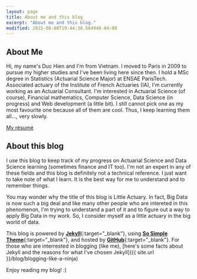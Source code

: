 ```yaml
---
layout: page
title: About me and this blog
excerpt: "About me and this blog."
modified: 2015-08-08T19:44:38.564948-04:00
---
```



## About Me

Hi, my name's Duc Hien and I'm from Vietnam. I moved to Paris in 2009 to pursue my higher studies and I've been living here since then. I hold a MSc degree in Statistics (Actuarial Science Major) at ENSAE ParisTech. Associated actuary of the Institute of French Actuaries (IA), I'm currently working as an Actuarial Consultant. I'm interested in Actuarial Science (of course), Financial mathematics, Computer Science, Data Science (in progress) and Web development (a little bit). I still cannot pick one as my most favourite one because all of them are cool. Thus, I keep learning them all..., very slowly.

<a markdown="0" href="{{ site.url }}/vitae" class="btn">My résumé</a>

## About this blog

I use this blog to keep track of my progress on Actuarial Science and Data Science learning (sometimes finance and IT too). I'm not an expert in any of these fields and this blog is definitely not a technical reference. I just want to take note of what I learn. It is the best way for me to understand and to remember things. 

You may wonder why the title of this blog is Little Actuary. In fact, Big Data is now such a big deal and like many other people who are intereted in this phenomenon, I'm trying to understand a part of it and to figure out a way to apply Big Data in my work. So, I consider myself as a little actuary in the big world of data.   

This blog is powered by [**Jekyll**](http://jekyllrb.com){:target="_blank"}, using [**So Simple Theme**](https://mademistakes.com/work/so-simple-jekyll-theme/){:target="_blank"}, and hosted by [**GitHub**](https://github.com){:target="_blank"}. For those who are interrested in blogging (like me), [here's some facts about Jekyll and the reasons for what I've chosen Jekyll]({{ site.url }}/blog/blogging-like-a-ninja)


Enjoy reading my blog! :)



